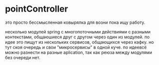 # pointController
это просто бессмысленная ковырялка для возни пока ищу работу.

несколько модулей spring с многопоточными действиями с разными контекстами, общаюшиеся друг с другом через один из модулей. 
по идее это пищут из нескольких сервисов, общающихся через кафку. но тут скоя очередь и свои "микросервисы" в одной куче. 
по идеевсё можно разнести на разные aplication, так как реюза между модулями без очереди нет. 
